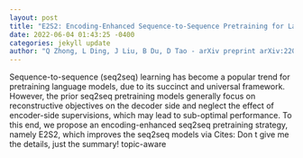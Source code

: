 ```yaml
--- 
layout: post 
title: "E2S2: Encoding-Enhanced Sequence-to-Sequence Pretraining for Language Understanding and Generation" 
date: 2022-06-04 01:43:25 -0400 
categories: jekyll update 
author: "Q Zhong, L Ding, J Liu, B Du, D Tao - arXiv preprint arXiv:2205.14912, 2022" 
--- 
```

Sequence-to-sequence (seq2seq) learning has become a popular trend for pretraining language models, due to its succinct and universal framework. However, the prior seq2seq pretraining models generally focus on reconstructive objectives on the decoder side and neglect the effect of encoder-side supervisions, which may lead to sub-optimal performance. To this end, we propose an encoding-enhanced seq2seq pretraining strategy, namely E2S2, which improves the seq2seq models via Cites: Don t give me the details, just the summary! topic-aware